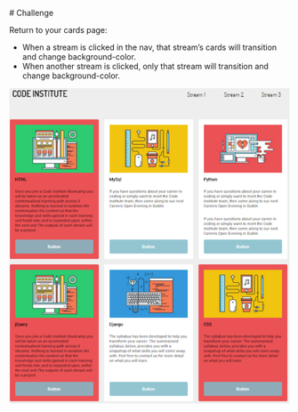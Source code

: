 # Challenge

Return to your cards page:

- When a stream is clicked in the nav, that stream’s cards will transition and change background-color.
- When another stream is clicked, only that stream will transition and change background-color.

![](imgs/11.png)








